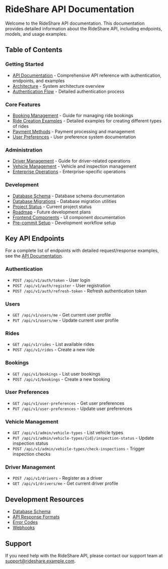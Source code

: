 # RideShare API Documentation

Welcome to the RideShare API documentation. This documentation provides detailed information about the RideShare API, including endpoints, models, and usage examples.

## Table of Contents

### Getting Started

- [API Documentation](api_consolidated.md) - Comprehensive API reference with authentication, endpoints, and examples
- [Architecture](architecture.md) - System architecture overview
- [Authentication Flow](auth_flow.md) - Detailed authentication process

### Core Features

- [Booking Management](booking_management.md) - Guide for managing ride bookings
- [Ride Creation Examples](ride_creation_examples.md) - Detailed examples for creating different types of rides
- [Payment Methods](payment_methods.md) - Payment processing and management
- [User Preferences](user_preferences.md) - User preference system documentation

### Administration

- [Driver Management](driver_management.md) - Guide for driver-related operations
- [Vehicle Management](vehicle_management.md) - Vehicle and inspection management
- [Enterprise Operations](enterprise_operations.md) - Enterprise-specific operations

### Development

- [Database Schema](database_schema.md) - Database schema documentation
- [Database Migrations](database_migrations.md) - Database migration utilities
- [Project Status](project_status.md) - Current project status
- [Roadmap](roadmap.md) - Future development plans
- [Frontend Components](frontend_components.md) - UI component documentation
- [Pre-commit Setup](pre-commit-setup.md) - Development workflow setup

## Key API Endpoints

For a complete list of endpoints with detailed request/response examples, see the [API Documentation](api_consolidated.md).

### Authentication

- `POST /api/v1/auth/token` - User login
- `POST /api/v1/auth/register` - User registration
- `POST /api/v1/auth/refresh-token` - Refresh authentication token

### Users

- `GET /api/v1/users/me` - Get current user profile
- `PUT /api/v1/users/me` - Update current user profile

### Rides

- `GET /api/v1/rides` - List available rides
- `POST /api/v1/rides` - Create a new ride

### Bookings

- `GET /api/v1/bookings` - List user bookings
- `POST /api/v1/bookings` - Create a new booking

### User Preferences

- `GET /api/v1/user-preferences` - Get user preferences
- `PUT /api/v1/user-preferences` - Update user preferences

### Vehicle Management

- `GET /api/v1/admin/vehicle-types` - List vehicle types
- `PUT /api/v1/admin/vehicle-types/{id}/inspection-status` - Update inspection status
- `POST /api/v1/admin/vehicle-types/check-inspections` - Trigger inspection checks

### Driver Management

- `POST /api/v1/drivers` - Register as a driver
- `GET /api/v1/drivers/me` - Get current driver profile

## Development Resources

- [Database Schema](database_schema.md)
- [API Response Formats](api_response_formats.md)
- [Error Codes](error_codes.md)
- [Webhooks](webhooks.md)

## Support

If you need help with the RideShare API, please contact our support team at support@rideshare.example.com.

